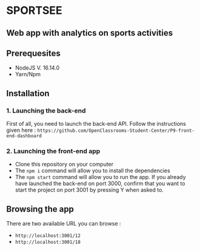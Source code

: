 # SPORTSEE

## Web app with analytics on sports activities

## Prerequesites 

- NodeJS V. 16.14.0
- Yarn/Npm

## Installation 

### 1. Launching the back-end

First of all, you need to launch the back-end API. Follow the instructions given here :  `https://github.com/OpenClassrooms-Student-Center/P9-front-end-dashboard`

### 2. Launching the front-end app

- Clone this repository on your computer
- The `npm i` command will allow you to install the dependencies
- The `npm start` command will allow you to run the app. If you already have launched the back-end on port 3000, confirm that you want to start the project on port 3001 by pressing Y when asked to.

## Browsing the app

There are two available URL you can browse : 

- `http://localhost:3001/12`
- `http://localhost:3001/18`